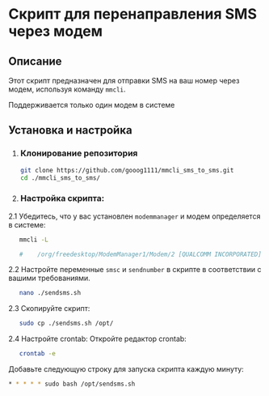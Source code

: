 # Скрипт для перенаправления SMS через модем

## Описание

Этот скрипт предназначен для отправки SMS на ваш номер через модем, используя команду `mmcli`.

Поддерживается только один модем в системе

## Установка и настройка

1. ### Клонирование репозитория
   ```bash
   git clone https://github.com/gooog1111/mmcli_sms_to_sms.git
   cd ./mmcli_sms_to_sms/
   ```
2. ### Настройка скрипта:

2.1 Убедитесь, что у вас установлен `modemmanager` и модем определяется в системе:
```bash
   mmcli -L

   #    /org/freedesktop/ModemManager1/Modem/2 [QUALCOMM INCORPORATED] 0

```
2.2 Настройте переменные `smsc` и `sendnumber` в скрипте в соответствии с вашими требованиями.
```bash
   nano ./sendsms.sh
```
2.3 Скопируйте скрипт:
```bash
   sudo cp ./sendsms.sh /opt/
```

2.4 Настройте crontab:
Откройте редактор crontab:
```bash
   crontab -e
```
Добавьте следующую строку для запуска скрипта каждую минуту:
```bash
* * * * * sudo bash /opt/sendsms.sh
```
